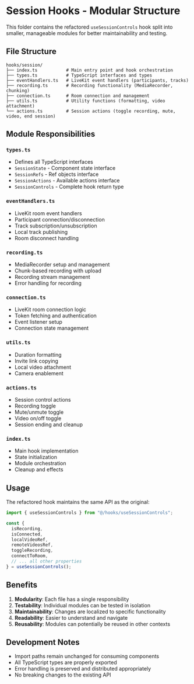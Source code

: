 # Session Hooks - Modular Structure

This folder contains the refactored `useSessionControls` hook split into smaller, manageable modules for better maintainability and testing.

## File Structure

```
hooks/session/
├── index.ts           # Main entry point and hook orchestration
├── types.ts           # TypeScript interfaces and types
├── eventHandlers.ts   # LiveKit event handlers (participants, tracks)
├── recording.ts       # Recording functionality (MediaRecorder, chunking)
├── connection.ts      # Room connection and management
├── utils.ts           # Utility functions (formatting, video attachment)
└── actions.ts         # Session actions (toggle recording, mute, video, end session)
```

## Module Responsibilities

### `types.ts`
- Defines all TypeScript interfaces
- `SessionState` - Component state interface
- `SessionRefs` - Ref objects interface
- `SessionActions` - Available actions interface
- `SessionControls` - Complete hook return type

### `eventHandlers.ts`
- LiveKit room event handlers
- Participant connection/disconnection
- Track subscription/unsubscription
- Local track publishing
- Room disconnect handling

### `recording.ts`
- MediaRecorder setup and management
- Chunk-based recording with upload
- Recording stream management
- Error handling for recording

### `connection.ts`
- LiveKit room connection logic
- Token fetching and authentication
- Event listener setup
- Connection state management

### `utils.ts`
- Duration formatting
- Invite link copying
- Local video attachment
- Camera enablement

### `actions.ts`
- Session control actions
- Recording toggle
- Mute/unmute toggle
- Video on/off toggle
- Session ending and cleanup

### `index.ts`
- Main hook implementation
- State initialization
- Module orchestration
- Cleanup and effects

## Usage

The refactored hook maintains the same API as the original:

```typescript
import { useSessionControls } from "@/hooks/useSessionControls";

const {
  isRecording,
  isConnected,
  localVideoRef,
  remoteVideosRef,
  toggleRecording,
  connectToRoom,
  // ... all other properties
} = useSessionControls();
```

## Benefits

1. **Modularity**: Each file has a single responsibility
2. **Testability**: Individual modules can be tested in isolation
3. **Maintainability**: Changes are localized to specific functionality
4. **Readability**: Easier to understand and navigate
5. **Reusability**: Modules can potentially be reused in other contexts

## Development Notes

- Import paths remain unchanged for consuming components
- All TypeScript types are properly exported
- Error handling is preserved and distributed appropriately
- No breaking changes to the existing API

